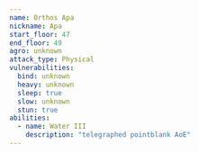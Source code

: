```yaml
---
name: Orthos Apa
nickname: Apa
start_floor: 47
end_floor: 49
agro: unknown
attack_type: Physical
vulnerabilities:
  bind: unknown
  heavy: unknown
  sleep: true
  slow: unknown
  stun: true
abilities:
  - name: Water III
    description: "telegraphed pointblank AoE"
---
```

